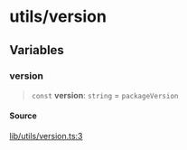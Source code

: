 # utils/version

## Variables

### version

> `const` **version**: `string` = `packageVersion`

#### Source

[lib/utils/version.ts:3](https://github.com/PufferFinance/puffer-sdk/blob/06a39bc3698c30dd13fb1bc00df2e907256639ac/lib/utils/version.ts#L3)
